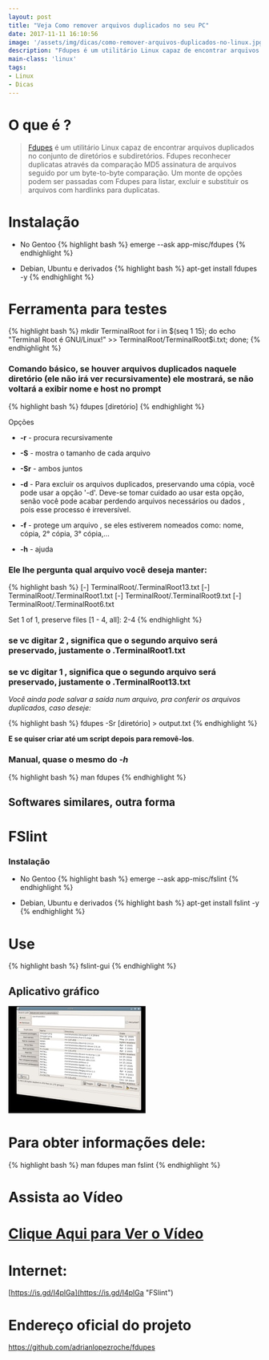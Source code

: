 ```yaml
---
layout: post
title: "Veja Como remover arquivos duplicados no seu PC"
date: 2017-11-11 16:10:56
image: '/assets/img/dicas/como-remover-arquivos-duplicados-no-linux.jpg'
description: "Fdupes é um utilitário Linux capaz de encontrar arquivos duplicados no conjunto de diretórios e subdiretórios."
main-class: 'linux'
tags:
- Linux
- Dicas
---
```


# O que é ?

> [Fdupes](https://github.com/adrianlopezroche/fdupes "Fdupes") é um utilitário Linux capaz de encontrar arquivos duplicados no conjunto de diretórios e subdiretórios. Fdupes reconhecer duplicatas através da comparação MD5 assinatura de arquivos seguido por um byte-to-byte comparação. Um monte de opções podem ser passadas com Fdupes para listar, excluir e substituir os arquivos com hardlinks para duplicatas.

# Instalação
+ No Gentoo
{% highlight bash %}
emerge --ask app-misc/fdupes
{% endhighlight %}

+ Debian, Ubuntu e derivados
{% highlight bash %}
apt-get install fdupes -y
{% endhighlight %}

# Ferramenta para testes

{% highlight bash %}
mkdir TerminalRoot
for i in $(seq 1 15); do echo "Terminal Root é GNU/Linux!" >> TerminalRoot/TerminalRoot$i.txt; done;
{% endhighlight %}

### Comando básico, se houver arquivos duplicados naquele diretório (ele não irá ver recursivamente) ele mostrará, se não voltará a exibir nome e host no prompt

{% highlight bash %}
fdupes [diretório]
{% endhighlight %}

Opções

+ __-r__ - procura recursivamente

+ __-S__ - mostra o tamanho de cada arquivo

+ __-Sr__ - ambos juntos

+ __-d__ - Para excluir os arquivos duplicados, preservando uma cópia, você pode usar a opção '-d'. Deve-se tomar cuidado ao usar esta opção, senão você pode acabar perdendo arquivos necessários ou dados , pois esse processo é irreversível.

+ __-f__ - protege um arquivo , se eles estiverem nomeados como: nome, cópia, 2° cópia, 3° cópia,...

+ __-h__ - ajuda

### Ele lhe pergunta qual arquivo você deseja manter:

{% highlight bash %}
   [-] TerminalRoot/.TerminalRoot13.txt
   [-] TerminalRoot/.TerminalRoot1.txt
   [-] TerminalRoot/.TerminalRoot9.txt
   [-] TerminalRoot/.TerminalRoot6.txt

Set 1 of 1, preserve files [1 - 4, all]: 2-4
{% endhighlight %}

### se vc digitar 2 , significa que o segundo arquivo será preservado, justamente o .TerminalRoot1.txt

### se vc digitar 1 , significa que o segundo arquivo será preservado, justamente o .TerminalRoot13.txt


*Você ainda pode salvar a saída num arquivo, pra conferir os arquivos duplicados, caso deseje:*

{% highlight bash %}
fdupes -Sr [diretório] > output.txt
{% endhighlight %}

__E se quiser criar até um script depois para removê-los__. 

### Manual, quase o mesmo do *-h*

{% highlight bash %}
man fdupes
{% endhighlight %}

## Softwares similares, outra forma

# FSlint

### Instalação
+ No Gentoo
{% highlight bash %}
emerge --ask app-misc/fslint
{% endhighlight %}

+ Debian, Ubuntu e derivados
{% highlight bash %}
apt-get install fslint -y
{% endhighlight %}

# Use

{% highlight bash %}
fslint-gui
{% endhighlight %}

## Aplicativo gráfico


![FSlint](/assets/img/duplicados/fslint-gui.jpg "FSlint")

# Para obter informações dele:

{% highlight bash %}
man fdupes
man fslint
{% endhighlight %}

# Assista ao Vídeo

# [Clique Aqui para Ver o Vídeo](https://www.youtube.com/watch?v=V_esbx5r_BY)


# Internet:

[https://is.gd/I4plGa](https://is.gd/I4plGa "FSlint")

# Endereço oficial do projeto 

<https://github.com/adrianlopezroche/fdupes>
